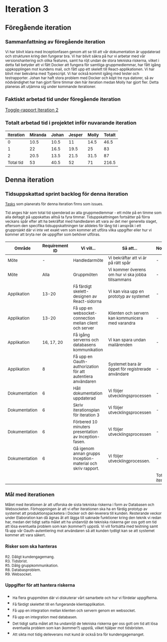 # Iteration 3

## Föregående iteration

### Sammanfattning av föregående iteration
<sub>Vi har blivit klara med Inceptionfasen genom att se till att vår dokumentation är uppdaterad och strukturen kring den fungerar bra. Vi har blivit säkra på hur vi arbetar med vår versionshantering och olika features, samt ha röjt undan de stora tekniska riskerna, vilket i detta fall betyder att vi fått Docker att fungera för samtliga gruppmedlemmar, har fått igång uppkopplingen mot kundens mail, och fått upp ett skelett till React-applikationen. Vi har blivit mer bekväma med Typescript. Vi har också kommit igång med tester och testrapporter. Johan har haft stora problem med Docker och köpt tre nya datorer, så av nödvändighet har han gjort färre timmar den här iteration medan Molly har gjort fler. Detta planeras att utjämna sig under kommande iterationer.</sub>

### Faktiskt arbetad tid under föregående iteration
[Toggle-rapport Iteration 2](reports/toggl_iteration_2.pdf)</sub>

### Totalt arbetad tid i projektet inför nuvarande iteration

|<sub>Iteration</sub>|<sub>Miranda</sub>|<sub>Johan</sub>|<sub>Jesper</sub>|<sub>Molly</sub>|<sub>Totalt</sub>|
|----|----|-----|------------|----------|----|
|<sub>0</sub>|<sub>10.5</sub>|<sub>10.5</sub>|<sub>11</sub>|<sub>14.5</sub>|<sub>46.5</sub>|
|<sub>1</sub>|<sub>22</sub>|<sub>16.5</sub>|<sub>19.5</sub>|<sub>25</sub>|<sub>83</sub>|
|<sub>2</sub>|<sub>20.5</sub>|<sub>13.5</sub>|<sub>21.5</sub>|<sub>31.5</sub>|<sub>87</sub>|
|<sub>Total tid</sub>|<sub>53</sub>|<sub>40.5</sub>|<sub>52</sub>|<sub>71</sub>|<sub>216.5</sub>|

## Denna iteration

### Tidsuppskattad sprint backlog för denna iteration
<sub>[Tasks](https://github.com/1dv611-futurum-project/futurum-project/issues?utf8=%E2%9C%93&q=is%3Aissue+label%3A%22Iteration+3%22+) som planerats för denna iteration finns som issues.</sub>

<sub>Tid anges här som total tid spenderad av alla gruppmedlemmar - ett möte på en timme som alla deltagit på uppskattas alltså ta fyra timmar. Tiduppskattningen fortsätter på förra veckans spår efter att ha bekräftat med handledaren att vara av det mer generella slaget, eftersom den specifika tidsuppskattningen tar alldeles för lång tid i anspråk i ett grupprojekt där vi inte vet exakt vem som kommer att utföra vilka uppgifter eller hur vi kommer att bryta ner de uppgifter som behöver utföras.</sub>
 
|<sub>Område</sub>|<sub>Requirement ID</sub>|<sub>Vi vill...</sub>|<sub>Så att...</sub>|<sub>Noteringar</sub>|<sub>Appr. Tid(h)</sub>|<sub>Ansvarig(h)</sub>|
|----|-----|------------|----------|-----|-----|-----|
|<sub>Möte</sub>|<sub>-</sub>|<sub>Handledarmöte</sub>|<sub>Vi bekräftar att vi är på rätt spår</sub>|<sub>-</sub>|<sub>4</sub>|<sub>Alla</sub>| 
|<sub>Möte</sub>|<sub>Alla</sub>|<sub>Gruppmöten</sub>|<sub>Vi kommer överens om hur vi ska jobba tillsammans</sub>|<sub>-</sub>|<sub>8</sub>|<sub>Alla</sub>| 
|<sub>Applikation</sub>|<sub>13-20</sub>|<sub>Få färdigt skelett-designen av React-sidorna</sub>|<sub>Vi kan visa upp en prototyp av systemet</sub>|<sub>-</sub>|<sub>10</sub>|<sub>Miranda + Jesper</sub>| 
|<sub>Applikation</sub>|<sub>13-20</sub>|<sub>Få upp en websocket-connection mellan client och server</sub>|<sub>Klienten och servern kan kommunicera med varandra</sub>|<sub>-</sub>|<sub>32</sub>|<sub>Miranda + Jesper + Johan</sub>| 
|<sub>Applikation</sub>|<sub>16, 17, 20</sub>|<sub>Få igång serverns och databasens kommunikation</sub>|<sub>Vi kan spara undan mailärenden</sub>|<sub>-</sub>|<sub>12</sub>|<sub>Molly + Johan</sub>| 
|<sub>Applikation</sub>|<sub>8</sub>|<sub>Få upp en Oauth-authorization för att autentiera användaren</sub>|<sub>Systemet bara är öppet för registrerade användare</sub>|<sub>-</sub>|<sub>8</sub>|<sub>Molly</sub>| </sub>|<sub>Vi kan lämna in Inception-dokumentationen</sub>|<sub>-</sub>|<sub>8</sub>|
|<sub>Dokumentation</sub>|<sub>6</sub>|<sub>Håll dokumentation uppdaterad</sub>|<sub>Vi följer utvecklingsprocessen</sub>|<sub>-</sub>|<sub>5</sub>|<sub>Alla</sub>| 
|<sub>Dokumentation</sub>|<sub>6</sub>|<sub>Skriv iterationsplan för iteration 3</sub>|<sub>Vi följer utvecklingsprocessen</sub>|<sub>-</sub>|<sub>1.5</sub>|<sub>Molly</sub>| 
|<sub>Dokumentation</sub>|<sub>6</sub>|<sub>Förbered 10 minuters presentation av Inception-fasen.</sub>|<sub>Vi följer utvecklingsprocessen</sub>|<sub>-</sub>|<sub>2</sub>|<sub>Johan + Jesper</sub>|
|<sub>Dokumentation</sub>|<sub>6</sub>|<sub>Gå igenom annan grupps Inception-material och skriv rapport.</sub>|<sub>Vi följer utvecklingprocessen.</sub>|<sub>-</sub>|<sub>4</sub>|<sub>Miranda + Molly</sub>|
| | | | |<sub>Total tid i iterationen:</sub>| 82.5| |

### Mål med iterationen
<sub>Målet med iterationen är att utforska de sista tekniska riskerna i form av Databasen och Websocketen. Förhoppningen är att vi efter iterationen ska ha en färdig prototyp av systemet att produktionspacketera i Docker och del-leverera till kunden. Resterande veckor under Elaboration kan då ägnas åt att lägga till saknade funktioner kring den teknik vi redan har, medan det tidigt satta målet att ha undanröjt de tekniska riskerna ger oss gott om tid att lösa eventuella problem som kan (kommer?) uppstå. Vi vill fortsätta med testning samt få upp vår Oauth-autentiering mot användaren så att kunden tydligt kan se att systemet kommer att vara säkert.</sub>

#### Risker som ska hanteras 
<sub>R2. Dåligt kundengagemang.  
R3. Tidsbrist.  
R5. Dålig gruppkommunikation.      
R8. Databasproblem.    
R9. Websocket.  </sub>   

#### Uppgifter för att hantera riskerna
* <sub>Ha flera gruppmöten där vi diskuterar vårt samarbete och hur vi fördelar uppgifterna.</sub>
* <sub>Få färdigt skelettet till en fungerande klientapplikation.</sub>
* <sub>Få upp en integration mellan klienten och servern genom en websocket.</sub>
* <sub>Få upp en integration med databasen.</sub>
* <sub>Det tidigt satta målet att ha undanröjt de tekniska riskerna ger oss gott om tid att lösa eventuella problem som kan (kommer?) uppstå, vilket hjälper mot tidsbristen.</sub>
* <sub>Att sikta mot tidig delleverans mot kund är också bra för kundengagemanget.</sub>
